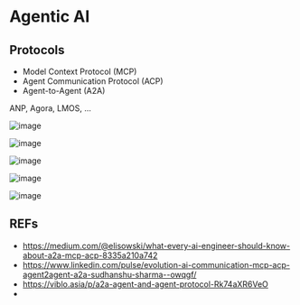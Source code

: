 
# Agentic AI


## Protocols

- Model Context Protocol (MCP)
- Agent Communication Protocol (ACP)
- Agent-to-Agent (A2A)

ANP, Agora, LMOS, ...

![image](https://github.com/user-attachments/assets/ad3821ca-ba10-4d83-a08b-4e9eb88aa9a7)

![image](https://github.com/user-attachments/assets/1152c1ff-3153-4f1f-960c-1d0ae4283b84)


![image](https://github.com/user-attachments/assets/036dc657-85df-4ea8-a8ad-b8701dd5e4d3)

![image](https://github.com/user-attachments/assets/d9b95f1b-642a-4552-88fc-2b26d0333368)

![image](https://github.com/user-attachments/assets/ceb36a17-7102-475d-8e28-7b5897c76608)


## REFs
- https://medium.com/@elisowski/what-every-ai-engineer-should-know-about-a2a-mcp-acp-8335a210a742
- https://www.linkedin.com/pulse/evolution-ai-communication-mcp-acp-agent2agent-a2a-sudhanshu-sharma--owqgf/
- https://viblo.asia/p/a2a-agent-and-agent-protocol-Rk74aXR6VeO
- 
